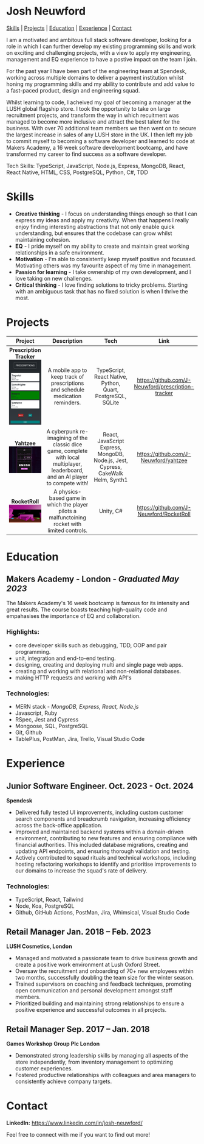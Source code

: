 # Josh Neuwford

[Skills](#skills) | [Projects](#projects) | [Education](#education) | [Experience](#experience) | [Contact](#contact)

I am a motivated and ambitous full stack software developer, looking for a role in which I can further develop my existing programming skills and work on exciting and challenging projects, with a view to apply my engineering, management and EQ experience to have a postive impact on the team I join.

For the past year I have been part of the engineering team at Spendesk, working across multiple domains to deliver a payment institution whilst honing my programming skills and my ability to contribute and add value to a fast-paced product, design and engineering squad.

Whilst learning to code, I acheived my goal of becoming a manager at the LUSH global flagship store. I took the opportunity to take on large recruitment projects, and transform the way in which recuitment was managed to become more inclusive and attract the best talent for the business. With over 70 additional team members we then went on to secure the largest increase in sales of any LUSH store in the UK. I then left my job to commit myself to becoming a software developer and learned to code at Makers Academy, a 16 week software development bootcamp, and have transformed my career to find success as a software developer.

Tech Skills: TypeScript, JavaScript, Node.js, Express, MongoDB, React, React Native, HTML, CSS, PostgreSQL, Python, C#, TDD

# Skills

- **Creative thinking** - I focus on understanding things enough so that I can express my ideas and apply my creativity. When that happens I really enjoy finding interesting abstractions that not only enable quick understanding, but ensures that the codebase can grow whilst maintaining cohesion.
- **EQ** - I pride myself on my ability to create and maintain great working relationships in a safe environment.
- **Motivation** - I'm able to consistently keep myself positive and focussed. Motivating others was my favourite aspect of my time in management.
- **Passion for learning** - I take ownership of my own development, and I love taking on new challenges.
- **Critical thinking** - I love finding solutions to tricky problems. Starting with an ambiguous task that has no fixed solution is when I thrive the most.

# Projects

|                                    Project                                    |                                                                 Description                                                                  |                                                 Tech                                                  |                        Link                        |
| :---------------------------------------------------------------------------: | :------------------------------------------------------------------------------------------------------------------------------------------: | :---------------------------------------------------------------------------------------------------: | :------------------------------------------------: |
| **Prescription Tracker** <br> <img src="prescriptionTracker.png" width="100"> |                                A mobile app to keep track of prescriptions and schedule medication reminders.                                |                      TypeScript, React Native, Python, Quart, PostgreSQL, SQLite                      | https://github.com/J-Neuwford/prescription-tracker |
|             **Yahtzee** <br> <img src="yahtzee.png" width="100">              | A cyberpunk re-imagining of the classic dice <br> game, complete with local multiplayer, <br> leaderboard, and an AI player to compete with! | React, JavaScript <br> Express, MongoDB, <br> Node.js, Jest, <br> Cypress, CakeWalk <br> Helm, Synth1 |       https://github.com/J-Neuwford/yahtzee        |
|          **RocketRoll** <br> <img src="rocketRoll.png" width="100">           |                        A physics-based game in which the player pilots a malfunctoining rocket with limited controls.                        |                                               Unity, C#                                               |      https://github.com/J-Neuwford/RocketRoll      |

# Education

## Makers Academy - London - _Graduated May 2023_

The Makers Academy's 16 week bootcamp is famous for its intensity and great results. The course boasts teaching high-quality code and empahasises the importance of EQ and collaboration.

### Highlights:

- core developer skills such as debugging, TDD, OOP and pair programming.
- unit, integration and end-to-end testing.
- designing, creating and deploying multi and single page web apps.
- creating and working with relational and non-relational databases.
- making HTTP requests and working with API's

### Technologies:

- MERN stack - _MongoDB, Express, React, Node.js_
- Javascript, Ruby
- RSpec, Jest and Cypress
- Mongoose, SQL, PostgreSQL
- Git, Github
- TablePlus, PostMan, Jira, Trello, Visual Studio Code

# Experience

## Junior Software Engineer. Oct. 2023 - Oct. 2024

**Spendesk**

- Delivered fully tested UI improvements, including custom customer search components and breadcrumb navigation, increasing efficiency across the back-office application.
- Improved and maintained backend systems within a domain-driven environment, contributing to new features and ensuring compliance with financial authorities. This included database migrations, creating and updating API endpoints, and ensuring thorough validation and testing.
- Actively contributed to squad rituals and technical workshops, including hosting refactoring workshops to identify and prioritise improvements to our domains to increase the squad's rate of delivery.

### Technologies:

- TypeScript, React, Tailwind
- Node, Koa, PostgreSQL
- Github, GitHub Actions, PostMan, Jira, Whimsical, Visual Studio Code

## Retail Manager Jan. 2018 – Feb. 2023

**LUSH Cosmetics, London**

- Managed and motivated a passionate team to drive business growth and create a positive work environment at
  Lush Oxford Street.
- Oversaw the recruitment and onboarding of 70+ new employees within two months, successfully doubling the team
  size for the winter season.
- Trained supervisors on coaching and feedback techniques, promoting open communication and personal
  development amongst staff members.
- Prioritized building and maintaining strong relationships to ensure a positive experience and successful outcomes in
  all projects.

## Retail Manager Sep. 2017 – Jan. 2018

**Games Workshop Group Plc London**

- Demonstrated strong leadership skills by managing all aspects of the store independently, from inventory management to optimizing customer experiences.
- Fostered productive relationships with colleagues and area managers to consistently achieve company targets.

# Contact

**LinkedIn:** https://www.linkedin.com/in/josh-neuwford/

Feel free to connect with me if you want to find out more!
